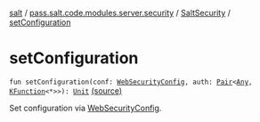 [salt](../../index.md) / [pass.salt.code.modules.server.security](../index.md) / [SaltSecurity](index.md) / [setConfiguration](./set-configuration.md)

# setConfiguration

`fun setConfiguration(conf: `[`WebSecurityConfig`](../-web-security-config/index.md)`, auth: `[`Pair`](https://kotlinlang.org/api/latest/jvm/stdlib/kotlin/-pair/index.html)`<`[`Any`](https://kotlinlang.org/api/latest/jvm/stdlib/kotlin/-any/index.html)`, `[`KFunction`](https://kotlinlang.org/api/latest/jvm/stdlib/kotlin.reflect/-k-function/index.html)`<*>>): `[`Unit`](https://kotlinlang.org/api/latest/jvm/stdlib/kotlin/-unit/index.html) [(source)](https://github.com/kurbaniec-tgm/salt/tree/master/code/modules/server/security/SaltSecurity.kt#L47)

Set configuration via [WebSecurityConfig](../-web-security-config/index.md).

